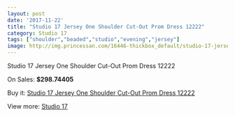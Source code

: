 ```yaml
---
layout: post
date: '2017-11-22'
title: "Studio 17 Jersey One Shoulder Cut-Out Prom Dress 12222"
category: Studio 17
tags: ["shoulder","beaded","studio","evening","jersey"]
image: http://img.princessan.com/16446-thickbox_default/studio-17-jersey-one-shoulder-cut-out-prom-dress-12222.jpg
---
```

Studio 17 Jersey One Shoulder Cut-Out Prom Dress 12222

On Sales: **$298.74405**
<a href="https://www.princessan.com/en/studio-17/7757-studio-17-jersey-one-shoulder-cut-out-prom-dress-12222.html"><amp-img layout="responsive" width="600" height="600" src="//img.princessan.com/16446-thickbox_default/studio-17-jersey-one-shoulder-cut-out-prom-dress-12222.jpg" alt="Studio 17 Jersey One Shoulder Cut-Out Prom Dress 12222 0" /></a>
<a href="https://www.princessan.com/en/studio-17/7757-studio-17-jersey-one-shoulder-cut-out-prom-dress-12222.html"><amp-img layout="responsive" width="600" height="600" src="//img.princessan.com/16447-thickbox_default/studio-17-jersey-one-shoulder-cut-out-prom-dress-12222.jpg" alt="Studio 17 Jersey One Shoulder Cut-Out Prom Dress 12222 1" /></a>

Buy it: [Studio 17 Jersey One Shoulder Cut-Out Prom Dress 12222](https://www.princessan.com/en/studio-17/7757-studio-17-jersey-one-shoulder-cut-out-prom-dress-12222.html "Studio 17 Jersey One Shoulder Cut-Out Prom Dress 12222")

View more: [Studio 17](https://www.princessan.com/en/62-studio-17 "Studio 17")